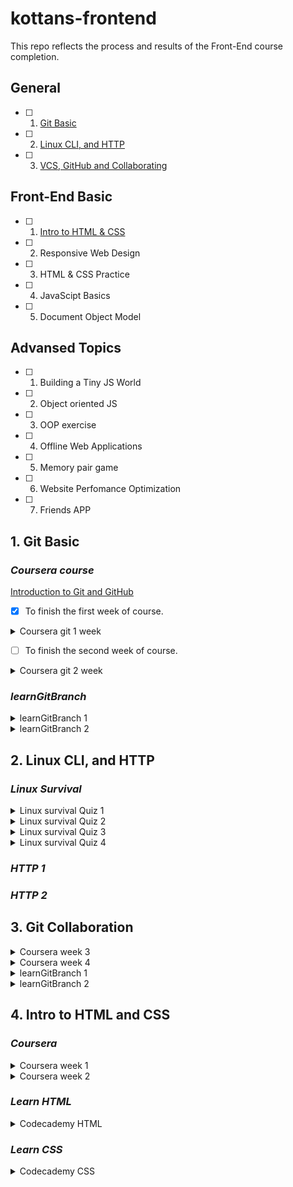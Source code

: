 # kottans-frontend
This repo reflects the process and results of the Front-End course completion.

## General
- [ ] 1. [Git Basic](#1-git-basic)
- [ ] 2. [Linux CLI, and HTTP](#2-linux-cli-and-http)
- [ ] 3. [VCS, GitHub and Collaborating](#3-git-collaboration)

## Front-End Basic
- [ ] 1. [Intro to HTML & CSS](#4-intro-to-html-and-css)
- [ ] 2. Responsive Web Design
- [ ] 3. HTML & CSS Practice
- [ ] 4. JavaScipt Basics
- [ ] 5. Document Object Model

## Advansed Topics
- [ ] 1. Building a Tiny JS World
- [ ] 2. Object oriented JS
- [ ] 3. OOP exercise
- [ ] 4. Offline Web Applications
- [ ] 5. Memory pair game
- [ ] 6. Website Perfomance Optimization
- [ ] 7. Friends APP

## 1. Git Basic
###  _Coursera course_
 [Introduction to Git and GitHub](https://www.coursera.org/learn/introduction-git-github)

- [X] To finish the first week of course.
<details><summary>Coursera git 1 week</summary>

 ![Coursera git 1 week](docs/git-course_week1.png)
</details>

- [ ] To finish the second week of course.

<details><summary>Coursera git 2 week</summary>

  ![Coursera git 2 week](gitbasic/coursera1.png)
</details>

### _learnGitBranch_


<details><summary>learnGitBranch 1</summary>

  ![learnGitBranch 1](gitbasic/learningbraching1.png)
</details>
<details><summary>learnGitBranch 2</summary>

  ![learnGitBranch 2](gitbasic/learningbraching2.png)
</details>

## 2. Linux CLI, and HTTP
### _Linux Survival_


<details><summary>Linux survival Quiz 1</summary>

  ![Linux survival Quiz 1](task_linux_cli/linux1.png)
</details>
<details><summary>Linux survival Quiz 2</summary>

  ![Linux survival Quiz 2](task_linux_cli/linux2.png)
</details>
<details><summary>Linux survival Quiz 3</summary>

  ![Linux survival Quiz 3](task_linux_cli/linux3.png)
</details>
<details><summary>Linux survival Quiz 4</summary>

  ![Linux survival Quiz 4](task_linux_cli/linux4.png)
</details>

### _HTTP 1_

### _HTTP 2_

## 3. Git Collaboration

<details><summary>Coursera week 3</summary>

  ![Coursera week 3](task_git_collaboration/week3.png)
</details>
<details><summary>Coursera week 4</summary>

  ![Coursera week 4](task_git_collaboration/week4.png)
</details>

<details><summary>learnGitBranch 1</summary>

  ![learnGitBranch 1](task_git_collaboration/learningbraching1.png)
</details>
<details><summary>learnGitBranch 2</summary>

  ![learnGitBranch 2](task_git_collaboration/learningbraching2.png)
</details>

## 4. Intro to HTML and CSS
### _Coursera_

<details><summary>Coursera week 1</summary>

  ![Coursera week 1](task_html_css_intro/coursera1.png)
</details>
<details><summary>Coursera week 2</summary>

  ![Coursera week 2](task_html_css_intro/coursera2.png)
</details>

### _Learn HTML_

<details><summary>Codecademy HTML</summary>

  ![Codecademy HTML](task_html_css_intro/codecademyhtml.png)
</details>

### _Learn CSS_

<details><summary>Codecademy CSS</summary>

  ![Codecademy CSS](task_html_css_intro/codecademycss.png)
</details>
